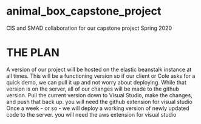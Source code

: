 # animal_box_capstone_project
CIS and SMAD collaboration for our capstone project Spring 2020

# THE PLAN
A version of our project will be hosted on the elastic beanstalk instance at all times. 
This will be a functioning version so if our client or Cole asks for a quick demo, we can pull it up and not worry about deploying.
While that version is on the server, all of our changes will be made to the github version.
Pull the current version down to Visual Studio, make the changes, and push that back up.
  you will need the github extension for visual studio
Once a week - or so - we will deploy a working version of newly updated code to the server.
  you will need the aws extension for visual studio


